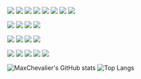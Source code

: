 ![](https://img.shields.io/badge/C%23-%23CD00CD?logo=Csharp&logoColor=white&label=Code)
![](https://img.shields.io/badge/Python-%23CD00CD?logo=python&logoColor=white&label=Code)
![](https://img.shields.io/badge/Java-%23CD00CD?logo=java&logoColor=white&label=Code)
![](https://img.shields.io/badge/JavaScript-%23CD00CD?logo=javascript&logoColor=white&label=Code)
![](https://img.shields.io/badge/TypeScript-%23CD00CD?logo=TypeScript&logoColor=white&label=Code)
![](https://img.shields.io/badge/Dart-%23CD00CD?logo=dart&logoColor=white&label=Code)
![](https://img.shields.io/badge/PHP-%23CD00CD?logo=PHP&logoColor=white&label=Code)
![](https://img.shields.io/badge/Golang-%23CD00CD?logo=Go&logoColor=white&label=Code)

![](https://img.shields.io/badge/Django-%23CD00CD?logo=Django&logoColor=white&label=Framework)
![](https://img.shields.io/badge/Flutter-%23CD00CD?logo=flutter&logoColor=white&label=Framework)
![](https://img.shields.io/badge/Angular-%23CD00CD?logo=Angular&logoColor=white&label=Framework)
![](https://img.shields.io/badge/Node.js-%23CD00CD?logo=Node.js&logoColor=white&label=Framework)

![](https://img.shields.io/badge/MySQL-%23CD00CD?logo=mysql&logoColor=white&label=Data)
![](https://img.shields.io/badge/sqlite-%23CD00CD?logo=sqlite&logoColor=white&label=Data)
![](https://img.shields.io/badge/mongodb-%23CD00CD?logo=mongodb&logoColor=white&label=Data)
![](https://img.shields.io/badge/mariadb-%23CD00CD?logo=mariadb&logoColor=white&label=Data)

![](https://img.shields.io/badge/github-%23CD00CD?logo=github&logoColor=white&label=Tools)
![](https://img.shields.io/badge/VSCode-%23CD00CD?logo=visualstudiocode&logoColor=white&label=Tools)
![](https://img.shields.io/badge/Unity-%23CD00CD?logo=Unity&logoColor=white&label=Tools)
![](https://img.shields.io/badge/Jira-%23CD00CD?logo=jira&logoColor=white&label=Tools)
![](https://img.shields.io/badge/confluence-%23CD00CD?logo=confluence&logoColor=white&label=Tools)

![MaxChevalier's GitHub stats](https://github-readme-stats.vercel.app/api?username=MaxChevalier&show_icons=true&theme=react)
![Top Langs](https://github-readme-stats.vercel.app/api/top-langs/?username=MaxChevalier&layout=compact&theme=react)

